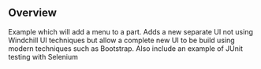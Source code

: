 ## Overview

Example which will add a menu to a part. Adds a new separate UI not using Windchill UI techniques but allow a complete new UI to be build using modern techniques such as Bootstrap. Also include an example of JUnit testing with Selenium